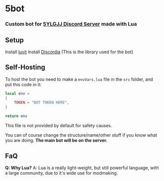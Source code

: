 # 5bot
### Custom bot for [5YLGJJ Discord Server](https://discord.com/invite/hFmuqXM9Jn) made with Lua

## Setup
Install [luvit](https://luvit.io/)
Install [Discordia](https://github.com/SinisterRectus/Discordia#installation) (This is the library used for the bot)

## Self-Hosting
To host the bot you need to make a `envVars.lua` file in the `src` folder, and put this code in it:
```lua
local env =
{
    TOKEN = "BOT TOKEN HERE",
}

return env
```
This file is not provided by default for safety causes.

You can of course change the structure/name/other stuff if you know what you are doing.
**The main bot will be on the server.**

## FaQ
**Q: Why Lua?**
A: Lua is a really light-weight, but still powerful language, with a large community, due to it's wide use for modmaking.